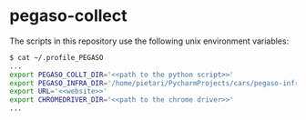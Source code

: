 # pegaso-collect

The scripts in this repository use the following unix environment variables:

```sh
$ cat ~/.profile_PEGASO
...
export PEGASO_COLLT_DIR='<<path to the python script>>'
export PEGASO_INFRA_DIR='/home/pietari/PycharmProjects/cars/pegaso-infrastructure'
export URL='<<website>>'
export CHROMEDRIVER_DIR='<<path to the chrome driver>>'
...
```
